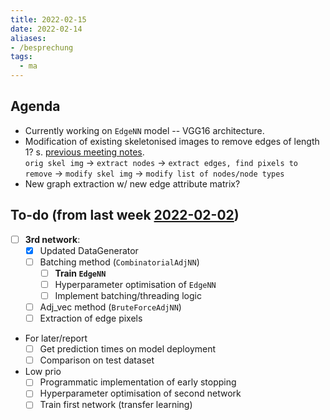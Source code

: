 ```yaml
---
title: 2022-02-15
date: 2022-02-14
aliases:
- /besprechung
tags:
  - ma
---
```


## Agenda
* Currently working on `EdgeNN` model -- VGG16 architecture.
* Modification of existing skeletonised images to remove edges of length 1? s. [previous meeting notes](unlisted/2022-02-08.md).  
	``orig skel img`` -> ``extract nodes`` -> ``extract edges, find pixels to remove`` -> ``modify skel img`` -> ``modify list of nodes/node types``
* New graph extraction w/ new edge attribute matrix?


## To-do (from last week [2022-02-02](unlisted/2022-02-02.md))
* [ ] **3rd network**:
	* [x] Updated DataGenerator
	* [ ] Batching method (`CombinatorialAdjNN`)
		* [ ] **Train `EdgeNN`**
		* [ ] Hyperparameter optimisation of `EdgeNN`
		* [ ] Implement batching/threading logic
	* [ ] Adj_vec method (`BruteForceAdjNN`)
	* [ ] Extraction of edge pixels
* For later/report
	* [ ] Get prediction times on model deployment
	* [ ] Comparison on test dataset
* Low prio
	* [ ] Programmatic implementation of early stopping
	* [ ] Hyperparameter optimisation of second network
	* [ ] Train first network (transfer learning)